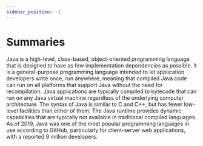 ```yaml
---
sidebar_position: -1
---
```


# Summaries
Java is a high-level, class-based, object-oriented programming language that is designed to have as few implementation dependencies as possible. It is a general-purpose programming language intended to let application developers write once, run anywhere, meaning that compiled Java code can run on all platforms that support Java without the need for recompilation. Java applications are typically compiled to bytecode that can run on any Java virtual machine regardless of the underlying computer architecture. The syntax of Java is similar to C and C++, but has fewer low-level facilities than either of them. The Java runtime provides dynamic capabilities that are typically not available in traditional compiled languages. As of 2019, Java was one of the most popular programming languages in use according to GitHub, particularly for client-server web applications, with a reported 9 million developers.